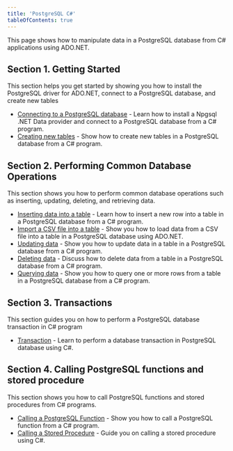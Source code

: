 ```yaml
---
title: 'PostgreSQL C#'
tableOfContents: true
---
```


This page shows how to manipulate data in a PostgreSQL database from C# applications using ADO.NET.




## Section 1. Getting Started



This section helps you get started by showing you how to install the PostgreSQL driver for ADO.NET, connect to a PostgreSQL database, and create new tables



- [Connecting to a PostgreSQL database](https://www.postgresqltutorial.com/postgresql-csharp/postgresql-csharp-connect/) - Learn how to install a Npgsql .NET Data provider and connect to a PostgreSQL database from a C# program.
- [Creating new tables](https://www.postgresqltutorial.com/postgresql-csharp/postgresql-csharp-create-table/) - Show how to create new tables in a PostgreSQL database from a C# program.




## Section 2. Performing Common Database Operations



This section shows you how to perform common database operations such as inserting, updating, deleting, and retrieving data.



- [Inserting data into a table](https://www.postgresqltutorial.com/postgresql-csharp/postgresql-csharp-insert/) - Learn how to insert a new row into a table in a PostgreSQL database from a C# program.
- [Import a CSV file into a table](https://www.postgresqltutorial.com/postgresql-csharp/postgresql-csharp-import-csv-file/) - Show you how to load data from a CSV file into a table in a PostgreSQL database using ADO.NET.
- [Updating data](https://www.postgresqltutorial.com/postgresql-csharp/postgresql-csharp-update/) - Show you how to update data in a table in a PostgreSQL database from a C# program.
- [Deleting data](https://www.postgresqltutorial.com/postgresql-csharp/postgresql-csharp-delete/) - Discuss how to delete data from a table in a PostgreSQL database from a C# program.
- [Querying data](https://www.postgresqltutorial.com/postgresql-csharp/postgresql-csharp-select/) - Show you how to query one or more rows from a table in a PostgreSQL database from a C# program.




## Section 3. Transactions



This section guides you on how to perform a PostgreSQL database transaction in C# program



- [Transaction](https://www.postgresqltutorial.com/postgresql-csharp/postgresql-csharp-transaction/) - Learn to perform a database transaction in PostgreSQL database using C#.




## Section 4. Calling PostgreSQL functions and stored procedure



This section shows you how to call PostgreSQL functions and stored procedures from C# programs.



- [Calling a PostgreSQL Function](https://www.postgresqltutorial.com/postgresql-csharp/postgresql-csharp-call-postgresql-function/) - Show you how to call a PostgreSQL function from a C# program.
- [Calling a Stored Procedure](https://www.postgresqltutorial.com/postgresql-csharp/postgresql-csharp-call-a-stored-procedure/) - Guide you on calling a stored procedure using C#.

